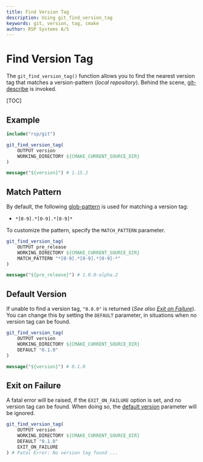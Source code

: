 ```yaml
---
title: Find Version Tag
description: Using git_find_version_tag
keywords: git, version, tag, cmake
author: RSP Systems A/S
---
```


# Find Version Tag

The `git_find_version_tag()` function allows you to find the nearest version tag that matches a version-pattern
(_local repository_). Behind the scene, [git-describe](https://git-scm.com/docs/git-describe) is invoked.

[TOC]

## Example

```cmake
include("rsp/git")

git_find_version_tag(
    OUTPUT version
    WORKING_DIRECTORY ${CMAKE_CURRENT_SOURCE_DIR}
)

message("${version}") # 1.15.2
```

## Match Pattern

By default, the following [glob-pattern](https://git-scm.com/docs/git-describe#Documentation/git-describe.txt---matchltpatterngt)
is used for matching a version tag:

* `*[0-9].*[0-9].*[0-9]*`

To customize the pattern, specify the `MATCH_PATTERN` parameter.

```cmake
git_find_version_tag(
    OUTPUT pre_release
    WORKING_DIRECTORY ${CMAKE_CURRENT_SOURCE_DIR}
    MATCH_PATTERN "*[0-9].*[0-9].*[0-9]-*"
)

message("${pre_release}") # 1.0.0-alpha.2
```

## Default Version

If unable to find a version tag, `"0.0.0"` is returned
(_See also [Exit on Failure](#exit-on-failure)_).
You can change this by setting the `DEFAULT` parameter, in situations when no version tag can be found.

```cmake
git_find_version_tag(
    OUTPUT version
    WORKING_DIRECTORY ${CMAKE_CURRENT_SOURCE_DIR}
    DEFAULT "0.1.0"
)

message("${version}") # 0.1.0
```

## Exit on Failure

A fatal error will be raised, if the `EXIT_ON_FAILURE` option is set, and no version tag can be found.
When doing so, the [default version](#default-version) parameter will be ignored.

```cmake
git_find_version_tag(
    OUTPUT version
    WORKING_DIRECTORY ${CMAKE_CURRENT_SOURCE_DIR}
    DEFAULT "0.1.0"
    EXIT_ON_FAILURE
) # Fatal Error: No version tag found ...
```

